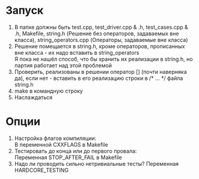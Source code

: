 # Запуск 
1) В папке должны быть test.cpp, test_driver.cpp & .h, test_cases.cpp & .h, Makefile, string.h (Решение без операторов, задаваемых вне класса), string_operators.cpp (Операторы, задаваемые вне класса)
2) Решение помещается в string.h, кроме операторов, прописанных вне класса - их надо вставить в string_operators \
   Я пока не нашёл способ, что бы хранить их реализации в string.h, но партия работает над этой проблемой
3) Проверить, реализованы в решении оператор [] (почти наверняка да), если нет - вставить в его реализацию строки в /* ... */ файла string.h
4) make в командную строку
5) Наслаждаться
# Опции
1) Настройка флагов компиляции: \
В переменной CXXFLAGS в Makefile
2) Тестировать до конца или до первого провала: \
Переменная STOP_AFTER_FAIL в Makefile
3) Надо ли проводить сильно нетривиальные тесты?
Переменная HARDCORE_TESTING
